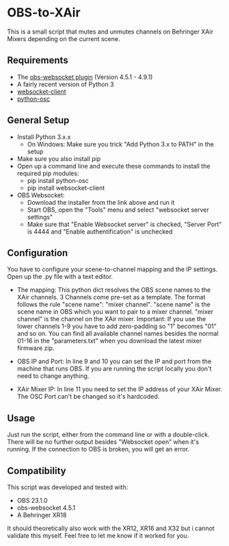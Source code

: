 # OBS-to-XAir
This is a small script that mutes and unmutes channels on Behringer XAir Mixers depending on the current scene.

## Requirements

- The [obs-websocket plugin](https://github.com/Palakis/obs-websocket/releases) (Version 4.5.1 - 4.9.1)
- A fairly recent version of Python 3
- [websocket-client](https://github.com/websocket-client/websocket-client)
- [python-osc](https://github.com/attwad/python-osc)

## General Setup

- Install Python 3.x.x 
  - On Windows: Make sure you trick "Add Python 3.x to PATH" in the setup
- Make sure you also install pip
- Open up a command line and execute these commands to install the required pip modules:
  - pip install python-osc
  - pip install websocket-client
- OBS Websocket:
  - Download the installer from the link above and run it
  - Start OBS, open the "Tools" menu and select "websocket server settings"
  - Make sure that "Enable Websocket server" is checked, "Server Port" is 4444 and "Enable authentification" is unchecked

## Configuration

You have to configure your scene-to-channel mapping and the IP settings. Open up the .py file with a text editor.

- The mapping:
This python dict resolves the OBS scene names to the XAir channels. 3 Channels come pre-set as a template.
The format follows the rule "scene name": "mixer channel".
"scene name" is the scene name in OBS which you want to pair to a mixer channel. "mixer channel" is the channel on the XAir mixer. Important: If you use the lower channels 1-9 you have to add zero-padding so "1" becomes "01" and so on. You can find all available channel names besides the normal 01-16 in the "parameters.txt" when you download the latest mixer firmware zip.

- OBS IP and Port:
In line 9 and 10 you can set the IP and port from the machine that runs OBS. If you are running the script locally you don't need to change anything.

- XAir Mixer IP:
In line 11 you need to set the IP address of your XAir Mixer. The OSC Port can't be changed so it's hardcoded.

## Usage

Just run the script, either from the command line or with a double-click. There will be no further output besides "Websocket open" when it's running. If the connection to OBS is broken, you will get an error.

## Compatibility

This script was developed and tested with:
- OBS 23.1.0
- obs-websocket 4.5.1
- A Behringer XR18

It should theoretically also work with the XR12, XR16 and X32 but i cannot validate this myself. Feel free to let me know if it worked for you.